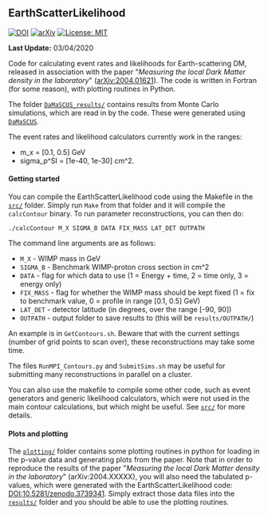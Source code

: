 ## EarthScatterLikelihood

[![DOI](https://zenodo.org/badge/DOI/10.5281/zenodo.3725882.svg)](https://doi.org/10.5281/zenodo.3725882) [![arXiv](https://img.shields.io/badge/arXiv-2004.01621-B31B1B)](https://arxiv.org/abs/2004.01621) [![License: MIT](https://img.shields.io/badge/License-MIT-yellow.svg)](https://opensource.org/licenses/MIT)

**Last Update:** 03/04/2020

Code for calculating event rates and likelihoods for Earth-scattering DM, released in association with the paper "*Measuring the local Dark Matter density in the laboratory*" ([arXiv:2004.01621](https://arxiv.org/abs/2004.01621)). The code is written in Fortran (for some reason), with plotting routines in Python.

The folder [`DaMaSCUS_results/`](DaMaSCUS_results/) contains results from Monte Carlo simulations, which are read in by the code. These were generated using [`DaMaSCUS`](https://github.com/temken/DaMaSCUS/tree/v1.1).

The event rates and likelihood calculators currently work in the ranges:
* m_x = [0.1, 0.5] GeV  
* sigma_p^SI = [1e-40, 1e-30] cm^2.

#### Getting started

You can compile the EarthScatterLikelihood code using the Makefile in the [`src/`](src/) folder. Simply run `Make` from that folder and it will compile the `calcContour` binary. To run parameter reconstructions, you can then do:
```
./calcContour M_X SIGMA_B DATA FIX_MASS LAT_DET OUTPATH
```

The command line arguments are as follows:
* `M_X` - WIMP mass in GeV  
* `SIGMA_B` - Benchmark WIMP-proton cross section in cm^2  
* `DATA` - flag for which data to use (1 = Energy + time, 2 = time only, 3 = energy only)  
* `FIX_MASS` - flag for whether the WIMP mass should be kept fixed (1 = fix to benchmark value, 0 = profile in range [0.1, 0.5] GeV)  
* `LAT_DET` - detector latitude (in degrees, over the range [-90, 90])  
* `OUTPATH` - output folder to save results to (this will be `results/OUTPATH/`)

An example is in `GetContours.sh`. Beware that with the current settings (number of grid points to scan over), these reconstructions may take some time.

The files `RunMPI_Contours.py` and `SubmitSims.sh` may be useful for submitting many reconstructions in parallel on a cluster.

You can also use the makefile to compile some other code, such as event generators and generic likelihood calculators, which were not used in the main contour calculations, but which might be useful. See [`src/`](src/) for more details.

#### Plots and plotting

The [`plotting/`](plotting/) folder contains some plotting routines in python for loading in the p-value data and generating plots from the paper. Note that in order to reproduce the results of the paper "*Measuring the local Dark Matter density in the laboratory*" (arXiv:2004.XXXXX), you will also need the tabulated p-values, which were generated with the EarthScatterLikelihood code: [DOI:10.5281/zenodo.3739341](https://doi.org/10.5281/zenodo.3739341). Simply extract those data files into the [`results/`](results/) folder and you should be able to use the plotting routines.
